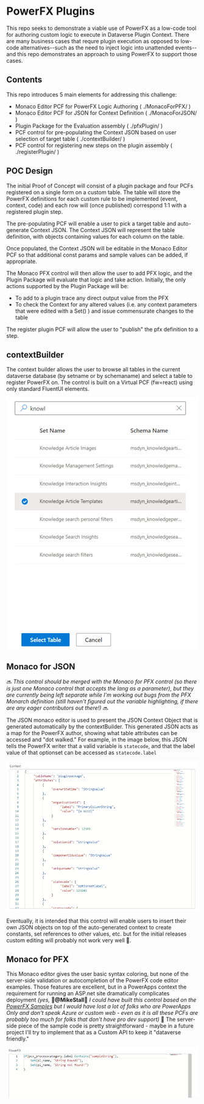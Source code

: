# PowerFX Plugins

This repo seeks to demonstrate a viable use of PowerFX as a low-code tool for authoring custom logic to execute in Dataverse Plugin Context. There are many business cases that requre plugin execution as opposed to low-code alternatives--such as the need to inject logic into unattended events--and this repo demonstrates an approach to using PowerFX to support those cases.

## Contents

This repo introduces 5 main elements for addressing this challenge:
- Monaco Editor PCF for PowerFX Logic Authoring ( ./MonacoForPFX/ )
- Monaco Editor PCF for JSON for Context Definition ( ./MonacoForJSON/ )
- Plugin Package for the Evaluation assembly ( ./pfxPlugin/ )
- PCF control for pre-populating the Context JSON based on user selection of target table ( ./contextBuilder/ )
- PCF control for registering new steps on the plugin assembly ( ./registerPlugin/ )

## POC Design

The initial Proof of Concept will consist of a plugin package and four PCFs registered on a single form on a custom table. The table will store the PowerFX definitions for each custom rule to be implemented (event, context, code) and each row will (once published) correspond 1:1 with a registered plugin step.

The pre-populating PCF will enable a user to pick a target table and auto-generate Context JSON. The Context JSON will represent the table definition, with objects containing values for each column on the table.

Once populated, the Context JSON will be editable in the Monaco Editor PCF so that additional const params and sample values can be added, if appropriate.

The Monaco PFX control will then allow the user to add PFX logic, and the Plugin Package will evaluate that logic and take action. Initially, the only actions supported by the Plugin Package will be:

- To add to a plugin trace any direct output value from the PFX
- To check the Context for any altered values (i.e. any context parameters that were edited with a Set() ) and issue commensurate changes to the table

The register plugin PCF will allow the user to "publish" the pfx definition to a step.

## contextBuilder
The context builder allows the user to browse all tables in the current dataverse database (by setname or by schemaname) and select a table to register PowerFX on. The control is built on a Virtual PCF (fw=react) using only standard FluentUI elements.

![context builder](./img/contextBuilder.png "contextBuilder PCF Control")

## Monaco for JSON

🔜 *This control should be merged with the Monaco for PFX control (so there is just one Monaco control that accepts the lang as a parameter), but they are currently being left separate while I'm working out bugs from the PFX Monarch definition (still haven't figured out the variable highlighting, if there are any eager contributors out there!)* 🔜

The JSON monaco editor is used to present the JSON Context Object that is generated automatically by the contextBuilder. This generated JSON acts as a map for the PowerFX author, showing what table attributes can be accessed and "dot walked." For example, in the image below, this JSON tells the PowerFX writer that a valid variable is ```statecode```, and that the label value of that optionset can be accessed as ```statecode.label```

![JSON Monaco Editor](./img/json.png "Monaco editor for JSON")

Eventually, it is intended that this control will enable users to insert their own JSON objects on top of the auto-generated context to create constants, set references to other values, etc. but for the initial releases custom editing will probably not work very well 🤷.

## Monaco for PFX

This Monaco editor gives the user basic syntax coloring, but none of the server-side validation or autocompletion of the PowerFX code editor examples. Those features are excellent, but in a PowerApps context the requirement for running an ASP.net site dramatically complicates deployment *(yes,* __🙏@MikeStall🙏__ *I could have built this control based on the [PowerFX Samples](https://github.com/microsoft/power-fx-host-samples) but I would have lost a lot of folks who are PowerApps Only and don't speak Azure or custom web - even as it is all these PCFs are probably too much for folks that don't have pro dev support)* 🤯 The server-side piece of the sample code is pretty straightforward - maybe in a future project I'll try to implement that as a Custom API to keep it "dataverse friendly."

![Power FX Monaco Code Editor](img/pfx.png "PowerFX Monaco Code Editor")
